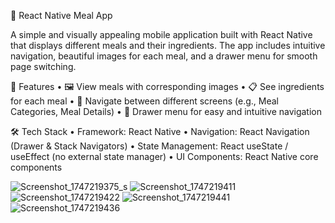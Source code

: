 🍲 React Native Meal App

A simple and visually appealing mobile application built with React Native that displays different meals and their ingredients. The app includes intuitive navigation, beautiful images for each meal, and a drawer menu for smooth page switching.

📱 Features
	•	🖼️ View meals with corresponding images
	•	📋 See ingredients for each meal
	•	🧭 Navigate between different screens (e.g., Meal Categories, Meal Details)
	•	📂 Drawer menu for easy and intuitive navigation

🛠️ Tech Stack
	•	Framework: React Native
	•	Navigation: React Navigation (Drawer & Stack Navigators)
	•	State Management: React useState / useEffect (no external state manager)
	•	UI Components: React Native core components
 
![Screenshot_1747219375_s](https://github.com/user-attachments/assets/1e95b3db-818a-4207-8904-cafd81a0366b)
![Screenshot_1747219411](https://github.com/user-attachments/assets/5ef576ba-d3d5-49b4-90b9-b0b9db3c9bc2)
![Screenshot_1747219422](https://github.com/user-attachments/assets/678bd309-fd58-414e-a69e-67db75bcd558)
![Screenshot_1747219441](https://github.com/user-attachments/assets/ab8a87a4-4a7f-4db7-ba81-b69aa6f8ca7a)
![Screenshot_1747219436](https://github.com/user-attachments/assets/e58e6043-d7a4-4596-82f9-031bb47bf4c8)


